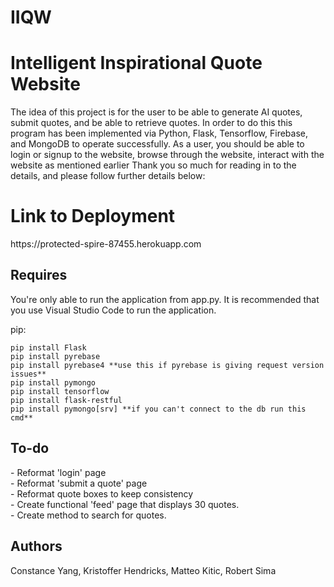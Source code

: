 # IIQW
<h1>Intelligent Inspirational Quote Website</h1>


<p>
The idea of this project is for the user to be able to generate AI quotes, submit quotes, and be able to retrieve quotes.
In order to do this this program has been implemented via Python, Flask, Tensorflow, Firebase, and MongoDB to operate successfully.
As a user, you should be able to login or signup to the website, browse through the website, interact with the website as mentioned earlier
Thank you so much for reading in to the details, and please follow further details below:
 </p>

 <h1> Link to Deployment </h1>
 <p> https://protected-spire-87455.herokuapp.com </p>
  
## Requires
<p>
You're only able to run the application from app.py. It is recommended that you use Visual Studio Code to run the application.  
</p>

pip:
```
pip install Flask
pip install pyrebase
pip install pyrebase4 **use this if pyrebase is giving request version issues**
pip install pymongo
pip install tensorflow
pip install flask-restful
pip install pymongo[srv] **if you can't connect to the db run this cmd**
```
## To-do
<p>
 - Reformat 'login' page <br />
 - Reformat 'submit a quote' page <br />
 - Reformat quote boxes to keep consistency <br />
 - Create functional 'feed' page that displays 30 quotes. <br />
 - Create method to search for quotes.
 </p>

## Authors
Constance Yang, Kristoffer Hendricks, Matteo Kitic, Robert Sima
